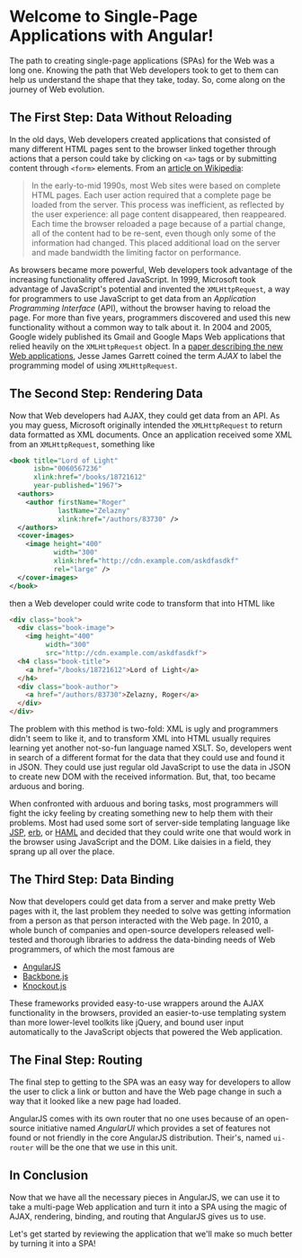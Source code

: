# Welcome to Single-Page Applications with Angular!

The path to creating single-page applications (SPAs)
for the Web was a long one. Knowing the path that Web
developers took to get to them can help us understand
the shape that they take, today. So, come along on the
journey of Web evolution.

## The First Step: Data Without Reloading

In the old days, Web developers created applications
that consisted of many different HTML pages sent to the
browser linked together through actions that a person
could take by clicking on `<a>` tags or by submitting
content through `<form>` elements. From an [article on
Wikipedia](https://en.wikipedia.org/wiki/Ajax_(programming)):

> In the early-to-mid 1990s, most Web sites were based
> on complete HTML pages. Each user action required
> that a complete page be loaded from the server. This
> process was inefficient, as reflected by the user
> experience: all page content disappeared, then
> reappeared. Each time the browser reloaded a page
> because of a partial change, all of the content had
> to be re-sent, even though only some of the
> information had changed. This placed additional load
> on the server and made bandwidth the limiting factor
> on performance.

As browsers became more powerful, Web developers took
advantage of the increasing functionality offered
JavaScript. In 1999, Microsoft took advantage of
JavaScript's potential and invented the
`XMLHttpRequest`, a way for programmers to use
JavaScript to get data from an *Application Programming
Interface* (API), without the browser having to reload
the page. For more than five years, programmers
discovered and used this new functionality without a
common way to talk about it. In 2004 and 2005, Google
widely published its Gmail and Google Maps Web
applications that relied heavily on the
`XMLHttpRequest` object. In a [paper describing the new
Web applications](https://web.archive.org/web/20080702075113/http://www.adaptivepath.com/ideas/essays/archives/000385.php),
Jesse James Garrett coined the term *AJAX* to label the
programming model of using `XMLHttpRequest`.

## The Second Step: Rendering Data

Now that Web developers had AJAX, they could get data
from an API. As you may guess, Microsoft originally
intended the `XMLHttpRequest` to return data formatted
as XML documents. Once an application received some XML
from an `XMLHttpRequest`, something like

```xml
<book title="Lord of Light"
      isbn="0060567236"
      xlink:href="/books/18721612"
      year-published="1967">
  <authors>
    <author firstName="Roger"
            lastName="Zelazny"
            xlink:href="/authors/83730" />
  </authors>
  <cover-images>
    <image height="400"
           width="300"
           xlink:href="http://cdn.example.com/askdfasdkf"
           rel="large" />
  </cover-images>
</book>
```

then a Web developer could write code to transform that
into HTML like

```html
<div class="book">
  <div class="book-image">
    <img height="400"
         width="300"
         src="http://cdn.example.com/askdfasdkf">
  <h4 class="book-title">
    <a href="/books/18721612">Lord of Light</a>
  </h4>
  <div class="book-author">
    <a href="/authors/83730">Zelazny, Roger</a>
  </div>
</div>
```

The problem with this method is two-fold: XML is ugly
and programmers didn't seem to like it, and to
transform XML into HTML usually requires learning yet
another not-so-fun language named XSLT. So, developers
went in search of a different format for the data that
they could use and found it in JSON. They could use
just regular old JavaScript to use the data in JSON to
create new DOM with the received information. But,
that, too became arduous and boring.

When confronted with arduous and boring tasks, most
programmers will fight the icky feeling by creating
something new to help them with their problems. Most
had used some sort of server-side templating language
like
[JSP](https://en.wikipedia.org/wiki/JavaServer_Pages),
[erb](https://en.wikipedia.org/wiki/ERuby), or
[HAML](https://en.wikipedia.org/wiki/Haml) and decided
that they could write one that would work in the
browser using JavaScript and the DOM. Like daisies in
a field, they sprang up all over the place.

## The Third Step: Data Binding

Now that developers could get data from a server and
make pretty Web pages with it, the last problem they
needed to solve was getting information from a person
as that person interacted with the Web page. In 2010,
a whole bunch of companies and open-source developers
released well-tested and thorough libraries to address
the data-binding needs of Web programmers, of which the
most famous are

* [AngularJS](https://angularjs.org/)
* [Backbone.js](http://backbonejs.org/)
* [Knockout.js](http://knockoutjs.com/)

These frameworks provided easy-to-use wrappers around
the AJAX functionality in the browsers, provided an
easier-to-use templating system than more lower-level
toolkits like jQuery, and bound user input
automatically to the JavaScript objects that powered
the Web application.


## The Final Step: Routing

The final step to getting to the SPA was an easy way
for developers to allow the user to click a link or
button and have the Web page change in such a way that
it looked like a new page had loaded.

AngularJS comes with its own router that no one uses
because of an open-source initiative named *AngularUI*
which provides a set of features not found or not
friendly in the core AngularJS distribution. Their's,
named `ui-router` will be the one that we use in this
unit.

## In Conclusion

Now that we have all the necessary pieces in AngularJS,
we can use it to take a multi-page Web application and
turn it into a SPA using the magic of AJAX, rendering,
binding, and routing that AngularJS gives us to use.

Let's get started by reviewing the application that
we'll make so much better by turning it into a SPA!
